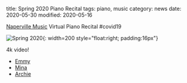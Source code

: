 title: Spring 2020 Piano Recital
tags: piano, music
category: news
date: 2020-05-30
modified: 2020-05-16

[Naperville Music](https://www.napervillemusic.com/) Virtual Piano Recital #covid19

![Spring 2020 ]({static}/images/KidsPiano2020.jpg){: width=200 style="float:right; padding:16px"}

4k video! 

* [Emmy](https://youtu.be/01sMN99PFJ4)
* [Mina](https://youtu.be/dhBjO2X0s6k)
* [Archie](https://youtu.be/1sVvTkwBssk)
